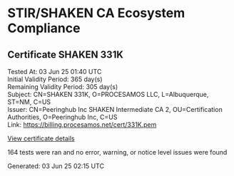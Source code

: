 # STIR/SHAKEN CA Ecosystem Compliance

## Certificate SHAKEN 331K

Tested At: 03 Jun 25 01:40 UTC\
Initial Validity Period: 365 day(s)\
Remaining Validity Period: 305 day(s)\
Subject: CN=SHAKEN 331K, O=PROCESAMOS LLC, L=Albuquerque, ST=NM, C=US\
Issuer: CN=Peeringhub Inc SHAKEN Intermediate CA 2, OU=Certification Authorities, O=Peeringhub Inc, C=US\
Link: https://billing.procesamos.net/cert/331K.pem

[View certificate details](https://x509.io/?cert=MIIDFzCCAr6gAwIBAgIRAKEiX836v%2F83z%2B3SDM3dhQ4wCgYIKoZIzj0EAwIwfDELMAkGA1UEBhMCVVMxFzAVBgNVBAoMDlBlZXJpbmdodWIgSW5jMSIwIAYDVQQLDBlDZXJ0aWZpY2F0aW9uIEF1dGhvcml0aWVzMTAwLgYDVQQDDCdQZWVyaW5naHViIEluYyBTSEFLRU4gSW50ZXJtZWRpYXRlIENBIDIwHhcNMjUwNDAzMjA0MTI2WhcNMjYwNDAzMjA0MTI2WjBfMQswCQYDVQQGEwJVUzELMAkGA1UECAwCTk0xFDASBgNVBAcMC0FsYnVxdWVycXVlMRcwFQYDVQQKDA5QUk9DRVNBTU9TIExMQzEUMBIGA1UEAwwLU0hBS0VOIDMzMUswWTATBgcqhkjOPQIBBggqhkjOPQMBBwNCAASrQBn9WkrVEIBkhiGd4Hn9cmp8dijueVoayfYZf6OCwDwxUEKO3kklNQ0HAe6fdezk%2BHFVicjlGb4XIibkAnayo4IBPDCCATgwDgYDVR0PAQH%2FBAQDAgeAMAwGA1UdEwEB%2FwQCMAAwHQYDVR0OBBYEFOppX%2FBFvN5fnqSFyaKhOSVUV0cDMB8GA1UdIwQYMBaAFK6hc1GIKVcRygyp9LEKbk64S00HMBcGA1UdIAQQMA4wDAYKYIZIAYb%2FCQEBBDAWBggrBgEFBQcBGgQKMAigBhYEMzMxSzCBpgYDVR0fBIGeMIGbMIGYoDqgOIY2aHR0cHM6Ly9hdXRoZW50aWNhdGUtYXBpLmljb25lY3Rpdi5jb20vZG93bmxvYWQvdjEvY3JsolqkWDBWMRQwEgYDVQQHDAtCcmlkZ2V3YXRlcjELMAkGA1UECAwCTkoxEzARBgNVBAMMClNUSS1QQSBDUkwxCzAJBgNVBAYTAlVTMQ8wDQYDVQQKDAZTVEktUEEwCgYIKoZIzj0EAwIDRwAwRAIgGtIDAodWFdX5YylFKUkh4umnSNgdODgUvAVvRfqG%2BrcCIEBah61L3qTyn1VkYKzzk1fVL83EUApina2%2Bt2bt6Y3y)

164 tests were ran and no error, warning, or notice level issues were found


Generated: 03 Jun 25 02:15 UTC